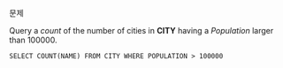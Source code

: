 문제 

Query a *count* of the number of cities in **CITY** having a *Population* larger than 100000.

```mysql
SELECT COUNT(NAME) FROM CITY WHERE POPULATION > 100000
```

